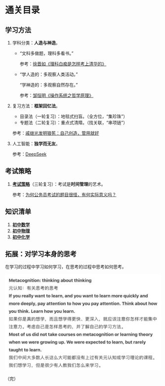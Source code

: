 # 通关目录

## 学习方法

1. 学科分类：**人造与神造**。

   - “文科多做题，理科多看书。”

     参考：[徐晋如《理科白痴是怎样考上清华的》](https://blog.sina.com.cn/s/blog_3f6a436a0100cl5h.html)

   - “学人造的：多观察人类活动。”

     “学神造的：多观察自然存在。”
     
     参考：[邹恒明《操作系统之哲学原理》](img/人造与神造.jpg)

2. 复习方法：**框架回忆法**。

   - 目录法（一轮复习）：地毯式扫盲。（全方位，“集珍珠”）
   - 专题法（二轮复习）：重点式清障。（找关联，“串项链”）

   参考：[戚继光发明狼筅：自己创造，管用就好](https://www.bilibili.com/bangumi/play/ss28879)

3. 人工智能：**独学而无友**。

   参考：[DeepSeek](https://chat.deepseek.com/)

## 考试策略

1. [**考试策略**](strategy/index.html)（三轮复习）：考试是**时间管理**的艺术。

   参考：[为何公务员考试的题目很怪，有何实际意义吗？](https://www.zhihu.com/question/21693971/answer/3322928124)

## 知识清单

1. [**初中数学**](math/index.html)
2. [**初中物理**](physics/index.html)
3. [**初中化学**](chemistry/index.html)

## 拓展：对学习本身的思考

在学习的过程中学习如何学习，在思考的过程中思考如何思考。

<img src="img/思考如何思考，学习如何学习.jpg" style="zoom:60%;" /> 

<br>

（完）

